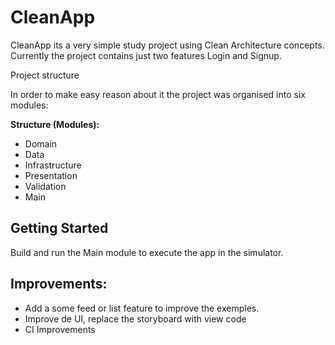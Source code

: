 # CleanApp
CleanApp its a very simple study project using Clean Architecture concepts. Currently the project contains just two features Login and Signup.

Project structure

In order to make easy reason about it the project was organised into six modules:

**Structure (Modules):**

- Domain
- Data
- Infrastructure
- Presentation
- Validation
- Main

## Getting Started
Build and run the Main module to execute the app in the simulator.

## Improvements:

- Add a some feed or list feature to improve the exemples.
- Improve de UI, replace the storyboard with view code
- CI Improvements
